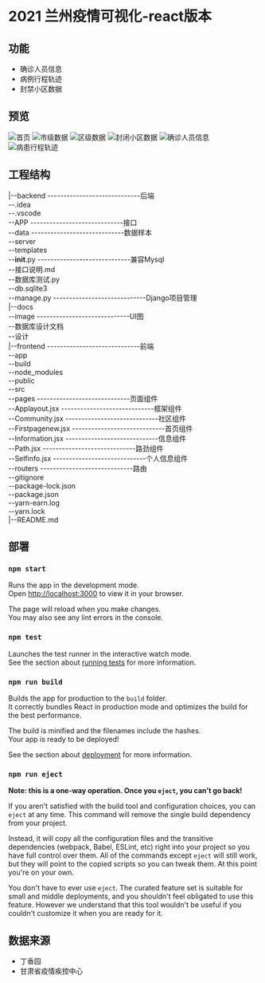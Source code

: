 # 2021   兰州疫情可视化-react版本

## 功能

   - 确诊人员信息
   - 病例行程轨迹
   - 封禁小区数据
   
## 预览
 
   ![首页](/docs/image/%E9%A6%96%E9%A1%B5.png) 
   ![市级数据](/docs/image/%E5%85%B0%E5%B7%9E.png)
   ![区级数据](/docs/image/%E4%B8%83%E9%87%8C%E6%B2%B3.png)
   ![封闭小区数据](/docs/image/%E5%BD%AD%E5%AE%B6%E5%9D%AA.png)
   ![确诊人员信息](/docs/image/%E7%A1%AE%E8%AF%8A%E4%BA%BA%E5%91%98%E4%BF%A1%E6%81%AF%20%E2%80%93%201.png)
   ![病患行程轨迹](/docs/image/%E7%97%85%E6%82%A31%E8%BD%A8%E8%BF%B9%E8%B7%AF%E7%BA%BF.png)

## 工程结构

   |--backend -----------------------------后端<br>
        --.idea<br>
        --.vscode<br>
        --APP -----------------------------接口<br>
        --data -----------------------------数据样本<br> 
        --server<br>
        --templates<br>
        --__init__.py -----------------------------兼容Mysql<br>
        --接口说明.md<br>
        --数据库测试.py<br>
        --db.sqlite3<br>
        --manage.py -----------------------------Django项目管理<br>
   |--docs <br>
        --image -----------------------------UI图<br>
        --数据库设计文档<br>
        --设计<br>
   |--frontend -----------------------------前端<br>
        --app<br> 
        --build<br>
        --node_modules<br>
        --public<br>
        --src<br>
           --pages -----------------------------页面组件<br>
           --Applayout.jsx -----------------------------框架组件<br>
           --Community.jsx -----------------------------社区组件<br>
           --Firstpagenew.jsx -----------------------------首页组件<br>
           --Information.jsx -----------------------------信息组件<br>
           --Path.jsx -----------------------------路劲组件<br>
           --Selfinfo.jsx -----------------------------个人信息组件<br>
         --routers -----------------------------路由<br>
       --gitignore<br>
       --package-lock.json<br>
       --package.json<br>
       --yarn-earn.log<br>
       --yarn.lock<br>
   |--README.md<br>
      

      
## 部署
   
### `npm start`

Runs the app in the development mode.\
Open [http://localhost:3000](http://localhost:3000) to view it in your browser.

The page will reload when you make changes.\
You may also see any lint errors in the console.

### `npm test`

Launches the test runner in the interactive watch mode.\
See the section about [running tests](https://facebook.github.io/create-react-app/docs/running-tests) for more information.

### `npm run build`

Builds the app for production to the `build` folder.\
It correctly bundles React in production mode and optimizes the build for the best performance.

The build is minified and the filenames include the hashes.\
Your app is ready to be deployed!

See the section about [deployment](https://facebook.github.io/create-react-app/docs/deployment) for more information.

### `npm run eject`

**Note: this is a one-way operation. Once you `eject`, you can't go back!**

If you aren't satisfied with the build tool and configuration choices, you can `eject` at any time. This command will remove the single build dependency from your project.

Instead, it will copy all the configuration files and the transitive dependencies (webpack, Babel, ESLint, etc) right into your project so you have full control over them. All of the commands except `eject` will still work, but they will point to the copied scripts so you can tweak them. At this point you're on your own.

You don't have to ever use `eject`. The curated feature set is suitable for small and middle deployments, and you shouldn't feel obligated to use this feature. However we understand that this tool wouldn't be useful if you couldn't customize it when you are ready for it.

   

## 数据来源
- 丁香园
- 甘肃省疫情疾控中心
